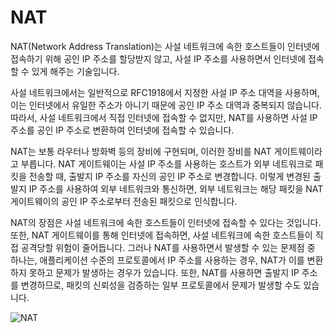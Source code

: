 # NAT
NAT(Network Address Translation)는 사설 네트워크에 속한 호스트들이 인터넷에 접속하기 위해 공인 IP 주소를 할당받지 않고, 사설 IP 주소를 사용하면서 인터넷에 접속할 수 있게 해주는 기술입니다.

사설 네트워크에서는 일반적으로 RFC1918에서 지정한 사설 IP 주소 대역을 사용하며, 이는 인터넷에서 유일한 주소가 아니기 때문에 공인 IP 주소 대역과 중복되지 않습니다. 따라서, 사설 네트워크에서 직접 인터넷에 접속할 수 없지만, NAT를 사용하면 사설 IP 주소를 공인 IP 주소로 변환하여 인터넷에 접속할 수 있습니다.

NAT는 보통 라우터나 방화벽 등의 장비에 구현되며, 이러한 장비를 NAT 게이트웨이라고 부릅니다. NAT 게이트웨이는 사설 IP 주소를 사용하는 호스트가 외부 네트워크로 패킷을 전송할 때, 출발지 IP 주소를 자신의 공인 IP 주소로 변경합니다. 이렇게 변경된 출발지 IP 주소를 사용하여 외부 네트워크와 통신하면, 외부 네트워크는 해당 패킷을 NAT 게이트웨이의 공인 IP 주소로부터 전송된 패킷으로 인식합니다.

NAT의 장점은 사설 네트워크에 속한 호스트들이 인터넷에 접속할 수 있다는 것입니다. 또한, NAT 게이트웨이를 통해 인터넷에 접속하면, 사설 네트워크에 속한 호스트들이 직접 공격당할 위험이 줄어듭니다. 그러나 NAT를 사용하면서 발생할 수 있는 문제점 중 하나는, 애플리케이션 수준의 프로토콜에서 IP 주소를 사용하는 경우, NAT가 이를 변환하지 못하고 문제가 발생하는 경우가 있습니다. 또한, NAT를 사용하면 출발지 IP 주소를 변경하므로, 패킷의 신뢰성을 검증하는 일부 프로토콜에서 문제가 발생할 수도 있습니다.

![NAT](https://blog.kakaocdn.net/dn/bGsP4S/btqYbImIqvQ/ck5MnnEeRLN2ptHsvUFL91/img.png)